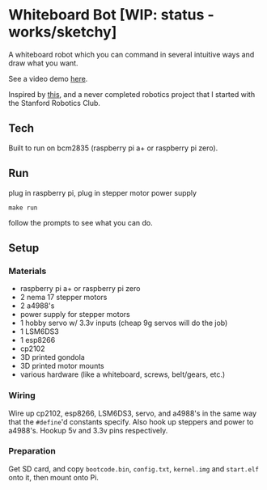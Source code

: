 # Whiteboard Bot [WIP: status - works/sketchy]

A whiteboard robot which you can command in several intuitive ways and draw what you want.

See a video demo [here](unimplemented).

Inspired by [this](https://www.youtube.com/watch?v=T0jwdrgVBBc&vl=en), and a never completed robotics project that I started with the Stanford Robotics Club. 

## Tech
Built to run on bcm2835 (raspberry pi a+ or raspberry pi zero).

## Run
plug in raspberry pi, plug in stepper motor power supply
```
make run
```
follow the prompts to see what you can do. 

## Setup
### Materials
- raspberry pi a+ or raspberry pi zero
- 2 nema 17 stepper motors
- 2 a4988's
- power supply for stepper motors
- 1 hobby servo w/ 3.3v inputs (cheap 9g servos will do the job)
- 1 LSM6DS3 
- 1 esp8266
- cp2102
- 3D printed gondola
- 3D printed motor mounts
- various hardware (like a whiteboard, screws, belt/gears, etc.)

### Wiring
Wire up cp2102, esp8266, LSM6DS3, servo, and a4988's in the same way that the `#define`'d constants specify. Also hook up steppers and power to a4988's. Hookup 5v and 3.3v pins respectively. 

### Preparation
Get SD card, and copy `bootcode.bin`, `config.txt`, `kernel.img` and `start.elf` onto it, then mount onto Pi. 